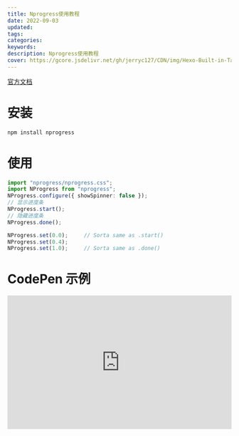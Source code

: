 ```yaml
---
title: Nprogress使用教程
date: 2022-09-03
updated:
tags:
categories:
keywords:
description: Nprogress使用教程
cover: https://gcore.jsdelivr.net/gh/jerryc127/CDN/img/Hexo-Built-in-Tag-Plugins-COVER.png
---
```


[官方文档](https://www.npmjs.com/package/nprogress)

# 安装

```bash
npm install nprogress
```

# 使用

```TypeScript
import "nprogress/nprogress.css";
import NProgress from "nprogress";
NProgress.configure({ showSpinner: false });
// 显示进度条
NProgress.start();
// 隐藏进度条
NProgress.done();

NProgress.set(0.0);     // Sorta same as .start()
NProgress.set(0.4);
NProgress.set(1.0);     // Sorta same as .done()
```

# CodePen 示例

<iframe height="300" style="width: 100%;" scrolling="no" title="nprogress使用教程" src="https://codepen.io/AlwaysTeam/embed/wBKPWWz?default-tab=js%2Cresult&editable=true" frameborder="no" loading="lazy" allowtransparency="true" allowfullscreen="true">
  See the Pen <a href="https://codepen.io/AlwaysTeam/pen/wBKPWWz">
  nprogress使用教程</a> by AlwaysTeam (<a href="https://codepen.io/AlwaysTeam">@AlwaysTeam</a>)
  on <a href="https://codepen.io">CodePen</a>.
</iframe>